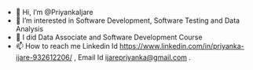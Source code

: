 - 👋 Hi, I’m @PriyankaIjare
- 👀 I’m interested in Software Development, Software Testing and Data Analysis
- 🌱 I did Data Associate and Software Development Course
- 📫 How to reach me Linkedin Id https://www.linkedin.com/in/priyanka-ijare-932612206/ , Email Id ijarepriyanka@gmail.com .

<!---
PriyankaIjare/PriyankaIjare is a ✨ special ✨ repository because its `README.md` (this file) appears on your GitHub profile.
You can click the Preview link to take a look at your changes.
--->
